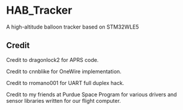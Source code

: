 # HAB_Tracker
A high-altitude balloon tracker based on STM32WLE5

## Credit
Credit to dragonlock2 for APRS code.

Credit to cnnblike for OneWire implementation.

Credit to rromano001 for UART full duplex hack.

Credit to my friends at Purdue Space Program for various drivers and sensor libraries written for our flight computer.

